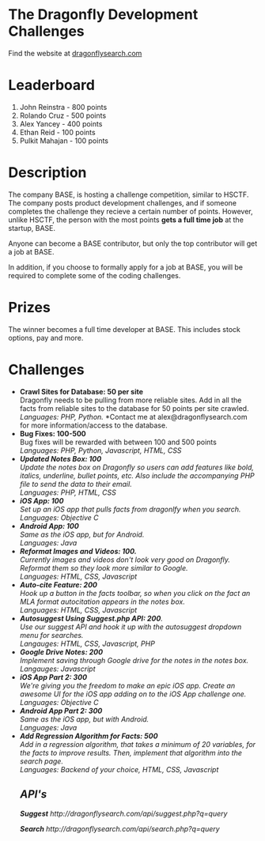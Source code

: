 <h1> The Dragonfly Development Challenges </h1>
<p>Find the website at <a href="http://dragonflysearch.com">dragonflysearch.com</a></p>
<h1>Leaderboard</h1> 
<ol>
<li> John Reinstra - 800 points </li>
<li> Rolando Cruz - 500 points </li>
<li> Alex Yancey - 400 points </li>
<li> Ethan Reid - 100 points </li>
<li> Pulkit Mahajan - 100 points </li>
</ol>

<h1>Description</h1>
<p>The company BASE, is hosting a challenge competition, similar to HSCTF. The company posts product development challenges, and if someone completes the challenge they recieve a certain number of points. However, unlike HSCTF, the person with the most points <b>gets a full time job</b> at the startup, BASE. </p> 
<p>Anyone can become a BASE contributor, but only the top contributor will get a job at BASE.</p>
<p>In addition, if you choose to formally apply for a job at BASE, you will be required to complete some of the coding challenges.</p>

<h1>Prizes </h1>
<p>The winner becomes a full time developer at BASE. This includes stock options, pay and more. </p> 

<h1>Challenges </h1>
<ul>
<li> <b>Crawl Sites for Database: 50 per site</b><br> Dragonfly needs to be pulling from more reliable sites. Add in all the facts from reliable sites to the database for 50 points per site crawled.<br><i> Languages: PHP, Python.</i> *Contact me at alex@dragonflysearch.com for more information/access to the database. </li>
<li><b>Bug Fixes: 100-500</b><br>Bug fixes will be rewarded with between 100 and 500 points<br><i>Languages: PHP, Python, Javascript, HTML, CSS</li></li>
<li> <b>Updated Notes Box: 100</b> <br>Update the notes box on Dragonfly so users can add features like bold, italics, underline, bullet points, etc. Also include the accompanying PHP file  to send the data to their email.<br> <i> Languages: PHP, HTML, CSS</i> </li>
<li><b>iOS App: 100</b><br> Set up an iOS app that pulls facts from dragonlfy when you search.<br><i> Languages: Objective C</i></li>
<li><b>Android App: 100</b> <br>Same as the iOS app, but for Android.<br><i>Languages: Java</i></li>
<li> <b>Reformat Images and Videos: 100.</b> <br>Currently images and videos don't look very good on Dragonfly. Reformat them so they look more similar to Google. <br><i> Languages: HTML, CSS, Javascript</i></li>
<li> <b>Auto-cite Feature: 200</b><br> Hook up a button in the facts toolbar, so when you click on the fact an MLA format autocitation appears in the notes box.<br> <i> Languages: HTML, CSS, Javascript</i></li>
<li> <b>Autosuggest Using Suggest.php API: 200</b>. <br>Use our suggest API and hook it up with the autosuggest dropdown menu for searches. <br><i>Langauges: HTML, CSS, Javascript, PHP</i></li>
<li><b>Google Drive Notes: 200</b><br>Implement saving through Google drive for the notes in the notes box. <br><i>Langauges: Javascript </i></li>
<li><b>iOS App Part 2: 300</b><br> We're giving you the freedom to make an epic iOS app. Create an awesome UI for the iOS app adding on to the iOS App challenge one. <br><i> Languages: Objective C</i></li>
<li><b>Android App Part 2: 300</b> <br>Same as the iOS app, but with Android.<br> <i> Languages: Java</i></li>
<li> <b>Add Regression Algorithm for Facts: 500</b> <br>Add in a regression algorithm, that takes a minimum of 20 variables, for the facts to improve results. Then, implement that algorithm into the search page.<br> <i> Languages: Backend of your choice, HTML, CSS, Javascript</i></li>
<h2>API's</h2>
<p><b>Suggest</b> http://dragonflysearch.com/api/suggest.php?q=query</p>
<p><b>Search</b> http://dragonflysearch.com/api/search.php?q=query</p>
